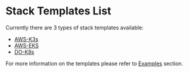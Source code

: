 # Stack Templates List

Currently there are 3 types of stack templates available:

  * [AWS-K3s](https://github.com/shalb/cdev-aws-k3s)
  * [AWS-EKS](https://github.com/shalb/cdev-aws-eks)
  * [DO-K8s](https://github.com/shalb/cdev-do-k8s)

For more information on the templates please refer to [Examples](https://docs.cluster.dev/stack-template-development/) section.
